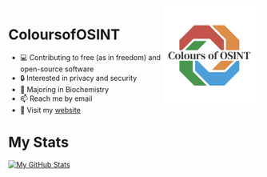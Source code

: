 <a href="https://coloursofosint.com">
  <img src="https://raw.githubusercontent.com/ColoursofOSINT/ColoursofOSINT/main/assests/white-Colours%20of%20OSINT.jpg" alt="Logo" style="width:195px;height:195px;" <img align="right">
</a> 

# ColoursofOSINT
- 💻 Contributing to free (as in freedom) and open-source software
- 🔒 Interested in privacy and security   
- 🏫 Majoring in Biochemistry
- 📫 Reach me by email
- 👀 Visit my [website](https://coloursofosint.com)

# My Stats

 [![My GitHub Stats](https://github-readme-stats.vercel.app/api/?username=ColoursofOSINT&count_private=true&theme=tokyonight&showicons=true)]() 



<!--
<picture>
  <source media="(prefers-color-scheme: dark)" srcset="https://raw.githubusercontent.com/coloursofosint/coloursofosint/snake/github-contribution-grid-snake-dark.svg">
  <source media="(prefers-color-scheme: light)" srcset="https://raw.githubusercontent.com/coloursofosint/coloursofosint/snake/github-contribution-grid-snake.svg">
  <img alt="github contribution grid snake animation" src="https://raw.githubusercontent.com/coloursofosint/coloursofosint/snake/github-contribution-grid-snake.svg">
</picture>

--> 
